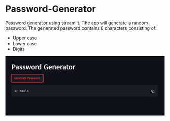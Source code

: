 # Password-Generator
Password generator using streamlit. The app will generate a random password.
The generated password contains 8 characters consisting of:
- Upper case
- Lower case
- Digits 

![Password Generator UI](img/password-generator-ui.png)
